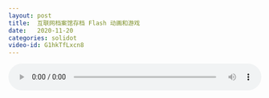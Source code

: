 ```yaml
---
layout: post
title:  互联网档案馆存档 Flash 动画和游戏
date:   2020-11-20
categories: solidot
video-id: G1hkTfLxcn8
---
```


<audio id="youtube" style="width: 100%;" video-id="G1hkTfLxcn8" controls></audio>

<script async type="text/javascript" src="/audio.js"></script>

